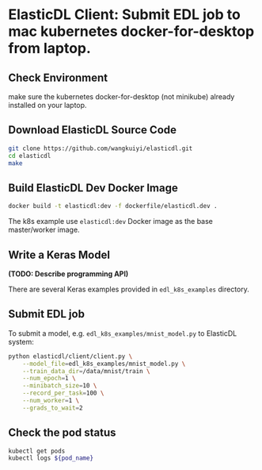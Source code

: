 # ElasticDL Client: Submit EDL job to mac kubernetes docker-for-desktop from laptop.

## Check Environment

make sure the kubernetes docker-for-desktop (not minikube) already installed on your laptop.

## Download ElasticDL Source Code
```bash
git clone https://github.com/wangkuiyi/elasticdl.git
cd elasticdl
make
```

## Build ElasticDL Dev Docker Image
```bash
docker build -t elasticdl:dev -f dockerfile/elasticdl.dev .
```
The k8s example use `elasticdl:dev` Docker image as the base master/worker image.


## Write a Keras Model

**(TODO: Describe programming API)**

There are several Keras examples provided in `edl_k8s_examples` directory.

## Submit EDL job

To submit a model, e.g. `edl_k8s_examples/mnist_model.py` to ElasticDL system:

```bash
python elasticdl/client/client.py \
    --model_file=edl_k8s_examples/mnist_model.py \
    --train_data_dir=/data/mnist/train \
    --num_epoch=1 \
    --minibatch_size=10 \
    --record_per_task=100 \
    --num_worker=1 \
    --grads_to_wait=2
```

## Check the pod status

```bash
kubectl get pods
kubectl logs ${pod_name}
```
